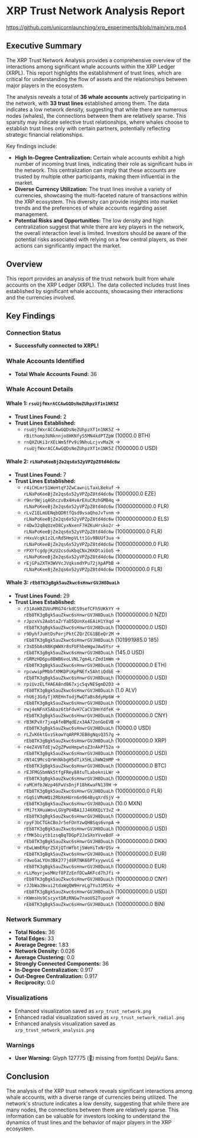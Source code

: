 # XRP Trust Network Analysis Report

https://github.com/unicornlaunching/xrp_experiments/blob/main/xrp.mp4

## Executive Summary
The XRP Trust Network Analysis provides a comprehensive overview of the interactions among significant whale accounts within the XRP Ledger (XRPL). This report highlights the establishment of trust lines, which are critical for understanding the flow of assets and the relationships between major players in the ecosystem.

The analysis reveals a total of **36 whale accounts** actively participating in the network, with **33 trust lines** established among them. The data indicates a low network density, suggesting that while there are numerous nodes (whales), the connections between them are relatively sparse. This sparsity may indicate selective trust relationships, where whales choose to establish trust lines only with certain partners, potentially reflecting strategic financial relationships.

Key findings include:
- **High In-Degree Centralization:** Certain whale accounts exhibit a high number of incoming trust lines, indicating their role as significant hubs in the network. This centralization can imply that these accounts are trusted by multiple other participants, making them influential in the market.
- **Diverse Currency Utilization:** The trust lines involve a variety of currencies, showcasing the multi-faceted nature of transactions within the XRP ecosystem. This diversity can provide insights into market trends and the preferences of whale accounts regarding asset management.
- **Potential Risks and Opportunities:** The low density and high centralization suggest that while there are key players in the network, the overall interaction level is limited. Investors should be aware of the potential risks associated with relying on a few central players, as their actions can significantly impact the market.

## Overview
This report provides an analysis of the trust network built from whale accounts on the XRP Ledger (XRPL). The data collected includes trust lines established by significant whale accounts, showcasing their interactions and the currencies involved.

## Key Findings

### Connection Status
- **Successfully connected to XRPL!**

### Whale Accounts Identified
- **Total Whale Accounts Found:** 36

### Whale Account Details

#### Whale 1: `rsuUjfWxrACCAwGQDsNeZUhpzXf1n1NK5Z`
- **Trust Lines Found:** 2
- **Trust Lines Established:**
  - `rsuUjfWxrACCAwGQDsNeZUhpzXf1n1NK5Z` -> `rBithomp3UNknnjo8HKNfyS5MN4kdPTZpW` (10000.0 BTH)
  - `rnQXZUKi3rXELWm5fPv9i9NhuLcjvvMa2K` -> `rsuUjfWxrACCAwGQDsNeZUhpzXf1n1NK5Z` (1000000.0 USD)

#### Whale 2: `rLNaPoKeeBjZe2qs6x52yVPZpZ8td4dc6w`
- **Trust Lines Found:** 7
- **Trust Lines Established:**
  - `r4iCHLmrS1WeHtqYJZwCawniLTaxL8ekuf` -> `rLNaPoKeeBjZe2qs6x52yVPZpZ8td4dc6w` (1000000.0 EZE)
  - `r9nr9WjiqAGhczv8x4HvArEXuCRzhGMB4q` -> `rLNaPoKeeBjZe2qs6x52yVPZpZ8td4dc6w` (10000000000.0 FLR)
  - `rLvZ1ELmUENqbQDRtfQsd9vsaQhoJvTvnm` -> `rLNaPoKeeBjZe2qs6x52yVPZpZ8td4dc6w` (10000000000.0 ELS)
  - `r4Dw32qBqUzeD8CyxNxenF7HZKuHrsko2r` -> `rLNaPoKeeBjZe2qs6x52yVPZpZ8td4dc6w` (100000000.0 FLR)
  - `rHxuVcqk1z2LnRdSHmpVLtt1Gv9BUUf3ua` -> `rLNaPoKeeBjZe2qs6x52yVPZpZ8td4dc6w` (10000000000.0 FLR)
  - `rPXYfcgdpjKzU2csduKbqCNx2KKDtaiGoS` -> `rLNaPoKeeBjZe2qs6x52yVPZpZ8td4dc6w` (10000000000.0 FLR)
  - `rEjGPa2XTH3WVVcJVqksmdYPu72jXpAPbB` -> `rLNaPoKeeBjZe2qs6x52yVPZpZ8td4dc6w` (100000000.0 FLR)

#### Whale 3: `rEb8TK3gBgk5auZkwc6sHnwrGVJH8DuaLh`
- **Trust Lines Found:** 29
- **Trust Lines Established:**
  - `r31AoW8ZUUuMRG74rkdCS9sefCFh5UKkYY` -> `rEb8TK3gBgk5auZkwc6sHnwrGVJH8DuaLh` (1000000000.0 NZD)
  - `rJpzxVs2AobtaZrYaD5QUnXx4EAiH1YXqd` -> `rEb8TK3gBgk5auZkwc6sHnwrGVJH8DuaLh` (1000000000.0 USD)
  - `r9DyhfJuHtDsPerjPktCZQrZCG1BEeQr2M` -> `rEb8TK3gBgk5auZkwc6sHnwrGVJH8DuaLh` (101991985.0 185)
  - `r3sD5bAsN8KgWWXr8sFUFhbeWgwJAwSYsr` -> `rEb8TK3gBgk5auZkwc6sHnwrGVJH8DuaLh` (145.0 USD)
  - `rGRMzHD6pu8BWB6voLVNL7gm4LrZmd1mWm` -> `rEb8TK3gBgk5auZkwc6sHnwrGVJH8DuaLh` (1000000000.0 ETH)
  - `rpcwwipPMbbfXMKDPiKpPNEfx5AhtiQdbE` -> `rEb8TK3gBgk5auZkwc6sHnwrGVJH8DuaLh` (1000000000.0 USD)
  - `rpiUvzELfHAEA8ndB67xjc5qvNESgmD2D3` -> `rEb8TK3gBgk5auZkwc6sHnwrGVJH8DuaLh` (1.0 ALV)
  - `rhU6j3GdyTjXREHnTodjMwQTaBs8dyHp6W` -> `rEb8TK3gBgk5auZkwc6sHnwrGVJH8DuaLh` (1000000000.0 USD)
  - `rwj4eNFnXSAbaz6tbFdvH7CaCV3HnYdfeK` -> `rEb8TK3gBgk5auZkwc6sHnwrGVJH8DuaLh` (1000000000.0 CNY)
  - `rB3KPvXr7jxqAfeBMqdEzx3AA72onGoEVB` -> `rEb8TK3gBgk5auZkwc6sHnwrGVJH8DuaLh` (10000.0 USD)
  - `rLZvK6ktGvzSkowYqARPRJEB8gNqsQ357g` -> `rEb8TK3gBgk5auZkwc6sHnwrGVJH8DuaLh` (1000000000.0 XRP)
  - `r4eZ4V6TdEjw2gZPwoHmpwtoZ3nAkPf52a` -> `rEb8TK3gBgk5auZkwc6sHnwrGVJH8DuaLh` (1000000000.0 USD)
  - `rNt4C9McsQrWnNkbgH5dTiX5HLihWW2mMP` -> `rEb8TK3gBgk5auZkwc6sHnwrGVJH8DuaLh` (1000000000.0 BTC)
  - `rEJFMGSbmNk5tfgFRey8AtuTLabokniLWr` -> `rEb8TK3gBgk5auZkwc6sHnwrGVJH8DuaLh` (1000000000.0 USD)
  - `raMCHfbJWzp46FwVsDnjF18hKwaFN139H` -> `rEb8TK3gBgk5auZkwc6sHnwrGVJH8DuaLh` (100000000.0 FLR)
  - `rGqSiVMoWQi2RbXeHUrn6n964ByqXrdSjV` -> `rEb8TK3gBgk5auZkwc6sHnwrGVJH8DuaLh` (10.0 MXN)
  - `rMi7tXHuaWovLGVgPU4BA1JJ46XKQiY3vZ` -> `rEb8TK3gBgk5auZkwc6sHnwrGVJH8DuaLh` (1000000000.0 USD)
  - `rpyF3bCTGkCBoJr5eFDnYzwQHBSqs6vnpA` -> `rEb8TK3gBgk5auZkwc6sHnwrGVJH8DuaLh` (1000000000.0 USD)
  - `rfMK5biytb1zsqBqTDGpP2JxSXoYVveBdF` -> `rEb8TK3gBgk5auZkwc6sHnwrGVJH8DuaLh` (1000000000.0 DKK)
  - `rEwLWmERqrZ5XjQTnWfbtj5WeHiTxNrQSv` -> `rEb8TK3gBgk5auZkwc6sHnwrGVJH8DuaLh` (1000000000.0 EUR)
  - `r9woSaLYUn3Bk277jd8RTNK66PTxyywvLG` -> `rEb8TK3gBgk5auZkwc6sHnwrGVJH8DuaLh` (1000000000.0 EUR)
  - `rLLMoyrjwsMHzf8PZzEnfDCwAKFcd7hJfi` -> `rEb8TK3gBgk5auZkwc6sHnwrGVJH8DuaLh` (1000000000.0 CNY)
  - `rJJbWa3Nxui2tdaWgQW9HreLg7Yu31M5Xv` -> `rEb8TK3gBgk5auZkwc6sHnwrGVJH8DuaLh` (1000000000.0 USD)
  - `rKWmsHs9CscyxtDRzRNGw7naoUS2TupooY` -> `rEb8TK3gBgk5auZkwc6sHnwrGVJH8DuaLh` (1000000000.0 BIN)

### Network Summary
- **Total Nodes:** 36
- **Total Edges:** 33
- **Average Degree:** 1.83
- **Network Density:** 0.026
- **Average Clustering:** 0.0
- **Strongly Connected Components:** 36
- **In-Degree Centralization:** 0.917
- **Out-Degree Centralization:** 0.917
- **Reciprocity:** 0.0

### Visualizations
- Enhanced visualization saved as `xrp_trust_network.png`
- Enhanced radial visualization saved as `xrp_trust_network_radial.png`
- Enhanced analysis visualization saved as `xrp_trust_network_analysis.png`

### Warnings
- **User Warning:** Glyph 127775 (🌟) missing from font(s) DejaVu Sans.

## Conclusion
The analysis of the XRP trust network reveals significant interactions among whale accounts, with a diverse range of currencies being utilized. The network's structure indicates a low density, suggesting that while there are many nodes, the connections between them are relatively sparse. This information can be valuable for investors looking to understand the dynamics of trust lines and the behavior of major players in the XRP ecosystem.

